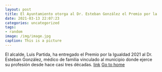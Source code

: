 ```yaml
---
layout: post
title: El Ayuntamiento otorga al Dr. Esteban González el Premio por la Igualdad 2021
date: 2021-03-13 22:07:23
categories: uncategorized
tags:
- random
image: /img/image.jpg
caption: This is a picture
---
```

El alcalde, Luis Partida, ha entregado el Premio por la Igualdad 2021 al Dr. Esteban González, médico de familia vinculado al municipio donde ejerce su profesión desde hace casi tres décadas. [link](https://www.ayto-villacanada.es/tu-ayuntamiento/el-ayuntamiento-otorga-al-dr-esteban-gonzalez-el-premio-por-la-igualdad-2021/)
[Go to home](https://jmsaizc.github.io/)
